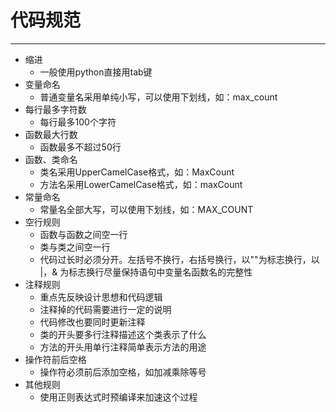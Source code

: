 # 代码规范
----------
- 缩进
     - 一般使用python直接用tab键
- 变量命名
     - 普通变量名采用单纯小写，可以使用下划线，如：max_count
- 每行最多字符数
     - 每行最多100个字符
- 函数最大行数
     - 函数最多不超过50行
- 函数、类命名
     - 类名采用UpperCamelCase格式，如：MaxCount
     - 方法名采用LowerCamelCase格式，如：maxCount
- 常量命名
     - 常量名全部大写，可以使用下划线，如：MAX_COUNT
- 空行规则
     - 函数与函数之间空一行
     - 类与类之间空一行
     - 代码过长时必须分开。左括号不换行，右括号换行，以"\"为标志换行，以 |，& 为标志换行尽量保持语句中变量名函数名的完整性
- 注释规则
     - 重点先反映设计思想和代码逻辑
     - 注释掉的代码需要进行一定的说明
     - 代码修改也要同时更新注释
     - 类的开头要多行注释描述这个类表示了什么
     - 方法的开头用单行注释简单表示方法的用途
- 操作符前后空格
     - 操作符必须前后添加空格，如加减乘除等号
- 其他规则
     - 使用正则表达式时预编译来加速这个过程
